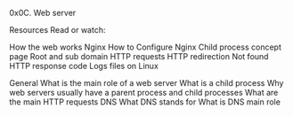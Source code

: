 0x0C. Web server

Resources
Read or watch:

How the web works
Nginx
How to Configure Nginx
Child process concept page
Root and sub domain
HTTP requests
HTTP redirection
Not found HTTP response code
Logs files on Linux

General
What is the main role of a web server
What is a child process
Why web servers usually have a parent process and child processes
What are the main HTTP requests
DNS
What DNS stands for
What is DNS main role
